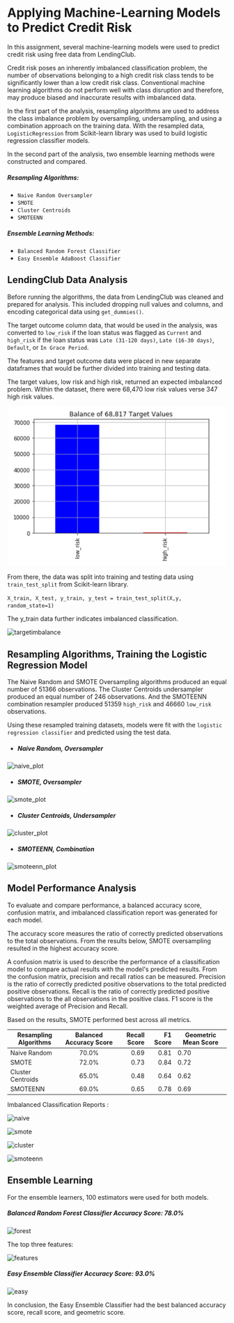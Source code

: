 # Applying Machine-Learning Models to Predict Credit Risk 

In this assignment, several machine-learning models were used to predict credit risk using free data from LendingClub. 

Credit risk poses an inherently imbalanced classification problem, the number of observations belonging to a high credit risk class tends to be significantly lower than a low credit risk class. Conventional machine learning algorithms do not perform well with class disruption and therefore, may produce biased and inaccurate results with imbalanced data.   

In the first part of the analysis, resampling algorithms are used to address the class imbalance problem by oversampling, undersampling, and using a combination approach on the training data. With the resampled data, `LogisticRegression` from Scikit-learn library was used to build logistic regression classifier models. 

In the second part of the analysis, two ensemble learning methods were constructed and compared. 

##### Resampling Algorithms: 
- `Naive Random Oversampler`
- `SMOTE` 
- `Cluster Centroids`
- `SMOTEENN` 

##### Ensemble Learning Methods: 
- `Balanced Random Forest Classifier`
- `Easy Ensemble AdaBoost Classifier`


LendingClub Data Analysis 
------
 
Before running the algorithms, the data from LendingClub was cleaned and prepared for analysis.  This included dropping null values and columns, and encoding categorical data using `get_dummies()`.  

The target outcome column data, that would be used in the analysis, was converted  to `low_risk` if the loan status was flagged as `Current`  and `high_risk` if the loan status was `Late (31-120 days)`, `Late (16-30 days)`, `Default`, or `In Grace Period`. 
  
The features and target outcome data were placed in new separate dataframes that would be further divided into training and testing data.  

The target values, low risk and high risk, returned an expected imbalanced problem. Within the dataset, there were 68,470 low risk values verse 347 high risk values. 

![imbalance](images/imbalance.png) 

From there, the data was split into training and testing data using `train_test_split` from Scikit-learn library. 

```X_train, X_test, y_train, y_test = train_test_split(X,y, random_state=1)```

The y_train data further indicates imbalanced classification. 

![targetimbalance](images/targetimbalance.png)

Resampling Algorithms, Training the Logistic Regression Model 
------

 The Naive Random and SMOTE Oversampling algorithms produced an equal number of 51366 observations. The Cluster Centroids undersampler produced an equal number of 246 observations. And the SMOTEENN combination resampler produced 51359 `high_risk` and 46660 `low_risk` observations. 

Using these resampled training datasets, models were fit with the `logistic regression classifier` and predicted using the test data. 

- ##### Naive Random, Oversampler

![naive_plot](images/naive_plot.png)


- ##### SMOTE, Oversampler

![smote_plot](images/smote_plot.png)


- ##### Cluster Centroids, Undersampler

![cluster_plot](images/cluster_plot.png)


- ##### SMOTEENN, Combination

![smoteenn_plot](images/smoteenn_plot.png)



Model Performance Analysis 
----

To evaluate and compare performance, a balanced accuracy score, confusion matrix, and imbalanced classification report was generated for each model. 

The accuracy score measures the ratio of correctly predicted observations to the total observations. From the results below, SMOTE oversampling resulted in the highest accuracy score. 

A confusion matrix is used to describe the performance of a classification model to compare actual results with the model's predicted results. From the confusion matrix, precision and recall ratios can be measured. Precision is the ratio of correctly predicted positive observations to the total predicted positive observations. Recall is the ratio of correctly predicted positive observations to the all observations in the positive class. F1 score is the weighted average of Precision and Recall. 

Based on the results, SMOTE performed best across all metrics.  



|  Resampling Algorithms    | Balanced Accuracy Score | Recall Score|F1 Score     |   Geometric Mean Score |
| -------------             |:-------------:          | -----:      | -----:      |   ---                  |
| Naive Random              | 70.0%                   |0.69         |0.81         | 0.70                   |
| SMOTE                     | 72.0%                   |0.73         |0.84         | 0.72                   |
| Cluster Centroids         | 65.0%                   |0.48         |0.64         | 0.62                   |
| SMOTEENN                  | 69.0%                   |0.65         |0.78         | 0.69                   |



Imbalanced Classification Reports : 

![naive](images/naive.png)


![smote](images/smote.png)


![cluster](images/cluster.png)


![smoteenn](images/smoteenn.png)



## Ensemble Learning

For the ensemble learners, 100 estimators were used for both models.

##### Balanced Random Forest Classifier Accuracy Score: 78.0%

![forest](images/forester.png)

The top three features: 

![features](images/features.png)

##### Easy Ensemble Classifier Accuracy Score: 93.0%

![easy](images/easy.png)

In conclusion, the Easy Ensemble Classifier had the best balanced accuracy score, recall score, and geometric score. 



